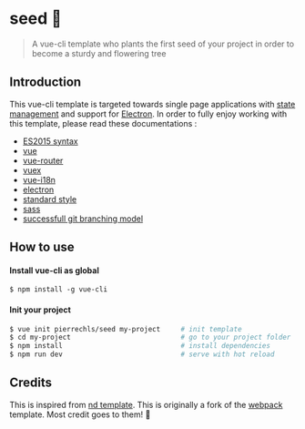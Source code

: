 # seed 🌱

> A vue-cli template who plants the first seed of your project in order to become a sturdy and flowering tree

## Introduction

This vue-cli template is targeted towards single page applications with [state management](http://vuex.vuejs.org/en/intro.html) and support for [Electron](http://electron.atom.io/). In order to fully enjoy working with this template, please read these documentations :

- [ES2015 syntax](https://babeljs.io/docs/learn-es2015/)
- [vue](http://vuejs.org/guide/)
- [vue-router](router.vuejs.org/en/index.html)
- [vuex](http://vuex.vuejs.org/en/index.html)
- [vue-i18n](https://github.com/kazupon/vue-i18n)
- [electron](http://electron.atom.io/)
- [standard style](https://github.com/feross/standard)
- [sass](http://sass-lang.com/)
- [successfull git branching model](http://nvie.com/posts/a-successful-git-branching-model/)

## How to use


#### Install vue-cli as global

```
$ npm install -g vue-cli
```

#### Init your project

``` bash
$ vue init pierrechls/seed my-project     # init template
$ cd my-project                           # go to your project folder
$ npm install                             # install dependencies
$ npm run dev                             # serve with hot reload
```

## Credits

This is inspired from [nd template](https://github.com/soixantecircuits/nd). This is originally a fork of the [webpack](https://github.com/vuejs-templates/webpack) template. Most credit goes to them! 👏
